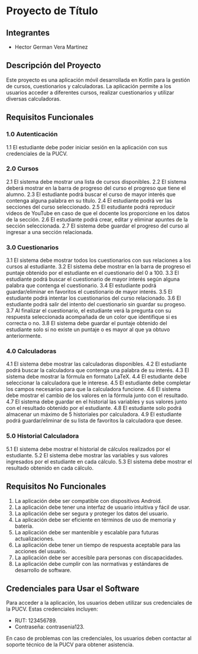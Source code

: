 # Proyecto de Título

## Integrantes
- Hector German Vera Martinez

## Descripción del Proyecto
Este proyecto es una aplicación móvil desarrollada en Kotlin para la gestión de cursos, cuestionarios y calculadoras. La aplicación permite a los usuarios acceder a diferentes cursos, realizar cuestionarios y utilizar diversas calculadoras.

## Requisitos Funcionales

### 1.0 Autenticación
1.1 El estudiante debe poder iniciar sesión en la aplicación con sus credenciales de la PUCV.

### 2.0 Cursos
2.1 El sistema debe mostrar una lista de cursos disponibles.
2.2 El sistema deberá mostrar en la barra de progreso del curso el progreso que tiene el alumno.
2.3 El estudiante podrá buscar el curso de mayor interés que contenga alguna palabra en su título.
2.4 El estudiante podrá ver las secciones del curso seleccionado.
2.5 El estudiante podrá reproducir videos de YouTube en caso de que el docente los proporcione en los datos de la sección.
2.6 El estudiante podrá crear, editar y eliminar apuntes de la sección seleccionada.
2.7 El sistema debe guardar el progreso del curso al ingresar a una sección relacionada.

### 3.0 Cuestionarios
3.1 El sistema debe mostrar todos los cuestionarios con sus relaciones a los cursos al estudiante.
3.2 El sistema debe mostrar en la barra de progreso el puntaje obtenido por el estudiante en el cuestionario del 0 a 100.
3.3 El estudiante podrá buscar el cuestionario de mayor interés según alguna palabra que contenga el cuestionario.
3.4 El estudiante podrá guardar/eliminar en favoritos el cuestionario de mayor interés.
3.5 El estudiante podrá intentar los cuestionarios del curso relacionado.
3.6 El estudiante podrá salir del intento del cuestionario sin guardar su progeso.
3.7 Al finalizar el cuestionario, el estudiante verá la pregunta con su respuesta seleccionada acompañada de un color que identifique si es correcta o no.
3.8 El sistema debe guardar el puntaje obtenido del estudiante solo si no existe un puntaje o es mayor al que ya obtuvo anteriormente.

### 4.0 Calculadoras
4.1 El sistema debe mostrar las calculadoras disponibles.
4.2 El estudiante podrá buscar la calculadora que contenga una palabra de su interés.
4.3 El sistema debe mostrar la fórmula en formato LaTeX.
4.4 El estudiante debe seleccionar la calculadora que le interese.
4.5 El estudiante debe completar los campos necesarios para que la calculadora funcione.
4.6 El sistema debe mostrar el cambio de los valores en la fórmula junto con el resultado.
4.7 El sistema debe guardar en el historial las variables y sus valores junto con el resultado obtenido por el estudiante.
4.8 El estudiante solo podrá almacenar un máximo de 5 historiales por calculadora.
4.9 El estudiante podrá guardar/eliminar de su lista de favoritos la calculadora que desee.

### 5.0 Historial Calculadora
5.1 El sistema debe mostrar el historial de cálculos realizados por el estudiante.
5.2 El sistema debe mostrar las variables y sus valores ingresados por el estudiante en cada cálculo.
5.3 El sistema debe mostrar el resultado obtenido en cada cálculo.

## Requisitos No Funcionales
1. La aplicación debe ser compatible con dispositivos Android.
2. La aplicación debe tener una interfaz de usuario intuitiva y fácil de usar.
3. La aplicación debe ser segura y proteger los datos del usuario.
4. La aplicación debe ser eficiente en términos de uso de memoria y batería.
5. La aplicación debe ser mantenible y escalable para futuras actualizaciones.
6. La aplicación debe tener un tiempo de respuesta aceptable para las acciones del usuario.
7. La aplicación debe ser accesible para personas con discapacidades.
8. La aplicación debe cumplir con las normativas y estándares de desarrollo de software.

## Credenciales para Usar el Software
Para acceder a la aplicación, los usuarios deben utilizar sus credenciales de la PUCV. Estas credenciales incluyen:
- RUT: 123456789.
- Contraseña: contrasenia123.

En caso de problemas con las credenciales, los usuarios deben contactar al soporte técnico de la PUCV para obtener asistencia.